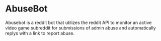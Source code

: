 # AbuseBot
Abusebot is a reddit bot that utilizes the reddit API to monitor an active video game subreddit for submissions of admin abuse and automatically replys with a link to report abuse.
